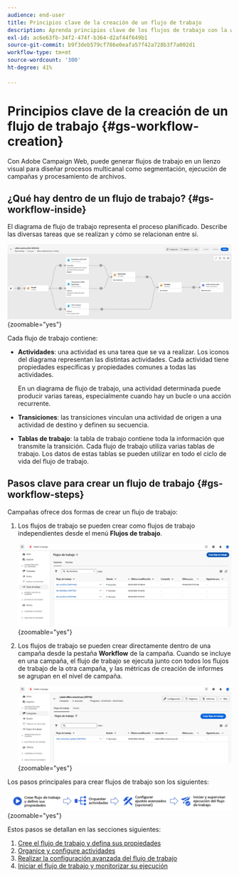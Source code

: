 ```yaml
---
audience: end-user
title: Principios clave de la creación de un flujo de trabajo
description: Aprenda principios clave de los flujos de trabajo con la web de Adobe Campaign
exl-id: ac6e63fb-34f2-474f-b364-d2af44f649b1
source-git-commit: b9f3deb579cf786e0eafa57f42a728b3f7a002d1
workflow-type: tm+mt
source-wordcount: '300'
ht-degree: 41%

---
```


# Principios clave de la creación de un flujo de trabajo {#gs-workflow-creation}

Con Adobe Campaign Web, puede generar flujos de trabajo en un lienzo visual para diseñar procesos multicanal como segmentación, ejecución de campañas y procesamiento de archivos.

## ¿Qué hay dentro de un flujo de trabajo? {#gs-workflow-inside}

El diagrama de flujo de trabajo representa el proceso planificado. Describe las diversas tareas que se realizan y cómo se relacionan entre sí.

![Diagrama de ejemplo del flujo de trabajo que muestra las tareas y sus conexiones](assets/workflow-example.png){zoomable="yes"}

Cada flujo de trabajo contiene:

* **Actividades**: una actividad es una tarea que se va a realizar. Los iconos del diagrama representan las distintas actividades. Cada actividad tiene propiedades específicas y propiedades comunes a todas las actividades.

  En un diagrama de flujo de trabajo, una actividad determinada puede producir varias tareas, especialmente cuando hay un bucle o una acción recurrente.

* **Transiciones**: las transiciones vinculan una actividad de origen a una actividad de destino y definen su secuencia.

* **Tablas de trabajo**: la tabla de trabajo contiene toda la información que transmite la transición. Cada flujo de trabajo utiliza varias tablas de trabajo. Los datos de estas tablas se pueden utilizar en todo el ciclo de vida del flujo de trabajo.

## Pasos clave para crear un flujo de trabajo {#gs-workflow-steps}

Campañas ofrece dos formas de crear un flujo de trabajo:

1. Los flujos de trabajo se pueden crear como flujos de trabajo independientes desde el menú **Flujos de trabajo**.

   ![Captura de pantalla de la interfaz para crear un flujo de trabajo independiente](assets/create-a-standalone-wf.png){zoomable="yes"}

1. Los flujos de trabajo se pueden crear directamente dentro de una campaña desde la pestaña **Workflow** de la campaña. Cuando se incluye en una campaña, el flujo de trabajo se ejecuta junto con todos los flujos de trabajo de la otra campaña, y las métricas de creación de informes se agrupan en el nivel de campaña.

   ![Captura de pantalla de la interfaz para crear un flujo de trabajo dentro de una campaña](assets/create-a-wf-from-a-campaign.png){zoomable="yes"}

Los pasos principales para crear flujos de trabajo son los siguientes:

![Diagrama que muestra el proceso de creación del flujo de trabajo](assets/workflow-creation-process.png){zoomable="yes"}

Estos pasos se detallan en las secciones siguientes:

1. [Cree el flujo de trabajo y defina sus propiedades](create-workflow.md)
1. [Organice y configure actividades](orchestrate-activities.md)
1. [Realizar la configuración avanzada del flujo de trabajo](workflow-settings.md)
1. [Iniciar el flujo de trabajo y monitorizar su ejecución](start-monitor-workflows.md)